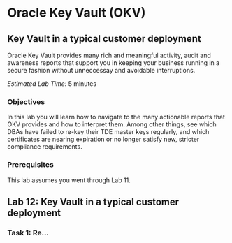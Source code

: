 # Oracle Key Vault (OKV)

## Key Vault in a typical customer deployment
Oracle Key Vault provides many rich and meaningful activity, audit and awareness reports that support you in keeping your business running in a secure fashion without unneccessay and avoidable interruptions.

*Estimated Lab Time:* 5 minutes

### Objectives
In this lab you will learn how to navigate to the many actionable reports that OKV provides and how to interpret them. Among other things, see which DBAs have failed to re-key their TDE master keys regularly, and which certificates are nearing expiration or no longer satisfy new, stricter compliance requirements.

### Prerequisites
This lab assumes you went through Lab 11. 

## Lab 12: Key Vault in a typical customer deployment
### Task 1: Re...
